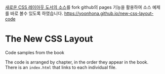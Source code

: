 [새로운 CSS 레이아웃 도서의 소스](https://github.com/abookapart/new-css-layout-code)를 fork
github의 pages 기능을 활용하여 소스 예제를 바로 볼수 있도록 하였습니다.
https://yoonhona.github.io/new-css-layout-code

# The New CSS Layout

Code samples from the book

The code is arranged by chapter, in the order they appear in the book. There is an `index.html` that links to each individual file.
